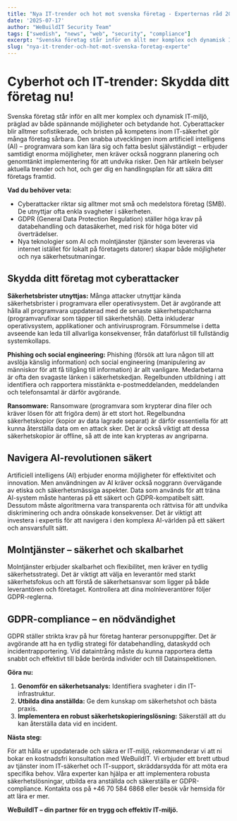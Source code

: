 ```yaml
---
title: "Nya IT-trender och hot mot svenska företag - Experternas råd 2025"
date: '2025-07-17'
author: "WeBuildIT Security Team"
tags: ["swedish", "news", "web", "security", "compliance"]
excerpt: "Svenska företag står inför en allt mer komplex och dynamisk IT-miljö, präglad av både spännande möjligheter och betydand..."
slug: "nya-it-trender-och-hot-mot-svenska-foretag-experte"
---
```

# Cyberhot och IT-trender: Skydda ditt företag nu!

Svenska företag står inför en allt mer komplex och dynamisk IT-miljö, präglad av både spännande möjligheter och betydande hot.  Cyberattacker blir alltmer sofistikerade, och bristen på kompetens inom IT-säkerhet gör många företag sårbara.  Den snabba utvecklingen inom artificiell intelligens (AI) – programvara som kan lära sig och fatta beslut självständigt –  erbjuder samtidigt enorma möjligheter, men kräver också noggrann planering och genomtänkt implementering för att undvika risker.  Den här artikeln belyser aktuella trender och hot, och ger dig en handlingsplan för att säkra ditt företags framtid.


**Vad du behöver veta:**

*   Cyberattacker riktar sig alltmer mot små och medelstora företag (SMB).  De utnyttjar ofta enkla svagheter i säkerheten.
*   GDPR (General Data Protection Regulation) ställer höga krav på databehandling och datasäkerhet, med risk för höga böter vid överträdelser.
*   Nya teknologier som AI och molntjänster (tjänster som levereras via internet istället för lokalt på företagets datorer) skapar både möjligheter och nya säkerhetsutmaningar.


## Skydda ditt företag mot cyberattacker

**Säkerhetsbrister utnyttjas:** Många attacker utnyttjar kända säkerhetsbrister i programvara eller operativsystem.  Det är avgörande att hålla all programvara uppdaterad med de senaste säkerhetspatcharna (programvarufixar som täpper till säkerhetshål).  Detta inkluderar operativsystem, applikationer och antivirusprogram.  Försummelse i detta avseende kan leda till allvarliga konsekvenser, från dataförlust till fullständig systemkollaps.


**Phishing och social engineering:**  Phishing (försök att lura någon till att avslöja känslig information) och social engineering (manipulering av människor för att få tillgång till information) är allt vanligare.  Medarbetarna är ofta den svagaste länken i säkerhetskedjan.  Regelbunden utbildning i att identifiera och rapportera misstänkta e-postmeddelanden, meddelanden och telefonsamtal är därför avgörande.


**Ransomware:** Ransomware (programvara som krypterar dina filer och kräver lösen för att frigöra dem) är ett stort hot.  Regelbundna säkerhetskopior (kopior av data lagrade separat) är därför essentiella för att kunna återställa data om en attack sker.  Det är också viktigt att dessa säkerhetskopior är offline, så att de inte kan krypteras av angriparna.



## Navigera AI-revolutionen säkert

Artificiell intelligens (AI) erbjuder enorma möjligheter för effektivitet och innovation.  Men användningen av AI kräver också noggrann övervägande av etiska och säkerhetsmässiga aspekter.  Data som används för att träna AI-system måste hanteras på ett säkert och GDPR-kompatibelt sätt.  Dessutom måste algoritmerna vara transparenta och rättvisa för att undvika diskriminering och andra oönskade konsekvenser.  Det är viktigt att investera i expertis för att navigera i den komplexa AI-världen på ett säkert och ansvarsfullt sätt.


## Molntjänster – säkerhet och skalbarhet

Molntjänster erbjuder skalbarhet och flexibilitet, men kräver en tydlig säkerhetsstrategi.  Det är viktigt att välja en leverantör med starkt säkerhetsfokus och att förstå de säkerhetsansvar som ligger på både leverantören och företaget.  Kontrollera att dina molnleverantörer följer GDPR-reglerna.


## GDPR-compliance – en nödvändighet

GDPR ställer strikta krav på hur företag hanterar personuppgifter.  Det är avgörande att ha en tydlig strategi för databehandling, dataskydd och incidentrapportering.  Vid dataintrång måste du kunna rapportera detta snabbt och effektivt till både berörda individer och till Datainspektionen.


**Göra nu:**

1.  **Genomför en säkerhetsanalys:** Identifiera svagheter i din IT-infrastruktur.
2.  **Utbilda dina anställda:** Ge dem kunskap om säkerhetshot och bästa praxis.
3.  **Implementera en robust säkerhetskopieringslösning:** Säkerställ att du kan återställa data vid en incident.


**Nästa steg:**

För att hålla er uppdaterade och säkra er IT-miljö, rekommenderar vi att ni bokar en kostnadsfri konsultation med WeBuildIT.  Vi erbjuder ett brett utbud av tjänster inom IT-säkerhet och IT-support, skräddarsydda för att möta era specifika behov.  Våra experter kan hjälpa er att implementera robusta säkerhetslösningar, utbilda era anställda och säkerställa er GDPR-compliance.  Kontakta oss på +46 70 584 6868 eller besök vår hemsida för att lära er mer.

**WeBuildIT – din partner för en trygg och effektiv IT-miljö.**
